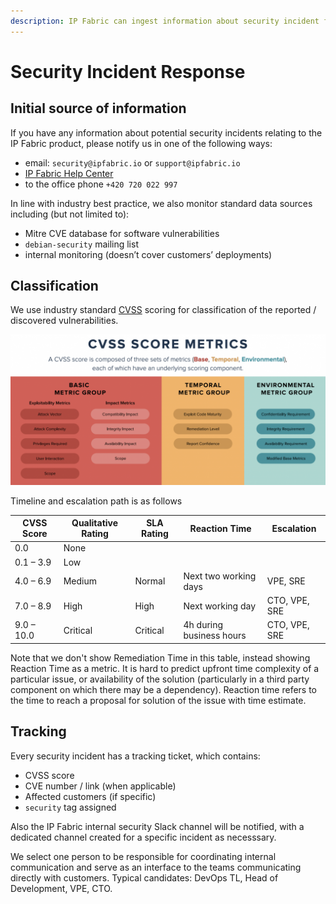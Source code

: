 ```yaml
---
description: IP Fabric can ingest information about security incident from multiple sources.
---
```


# Security Incident Response

## Initial source of information

If you have any information about potential security incidents relating to the IP Fabric product, please notify us in one of the following ways:

- email: `security@ipfabric.io` or `support@ipfabric.io`
- [IP Fabric Help Center](https://support.ipfabric.io)
- to the office phone `+420 720 022 997`

In line with industry best practice, we also monitor standard data sources including (but not limited to):

- Mitre CVE database for software vulnerabilities
- `debian-security` mailing list
- internal monitoring (doesn’t cover customers’ deployments)

## Classification

We use industry standard [CVSS](https://en.wikipedia.org/wiki/Common_Vulnerability_Scoring_System) scoring for classification of the reported / discovered vulnerabilities.

![CVSS Score](cvss.png)

Timeline and escalation path is as follows

| CVSS Score | Qualitative Rating | SLA Rating | Reaction Time            | Escalation    |
| ---------- | ------------------ | ---------- | ------------------------ | ------------- |
| 0.0        | None               |
| 0.1 – 3.9  | Low                |
| 4.0 – 6.9  | Medium             | Normal     | Next two working days    | VPE, SRE      |
| 7.0 – 8.9  | High               | High       | Next working day         | CTO, VPE, SRE |
| 9.0 – 10.0 | Critical           | Critical   | 4h during business hours | CTO, VPE, SRE |

Note that we don't show Remediation Time in this table, instead showing Reaction Time as a metric. It is hard to predict upfront time complexity of a particular issue, or availability of the solution (particularly in a third party component on which there may be a dependency). Reaction time refers to the time to reach a proposal for solution of the issue with time estimate.

## Tracking

Every security incident has a tracking ticket, which contains:

- CVSS score
- CVE number / link (when applicable)
- Affected customers (if specific)
- `security` tag assigned

Also the IP Fabric internal security Slack channel will be notified, with a dedicated channel created for a specific incident as necesssary.

We select one person to be responsible for coordinating internal communication and serve as an
interface to the teams communicating directly with customers. Typical candidates: DevOps TL,
Head of Development, VPE, CTO.
